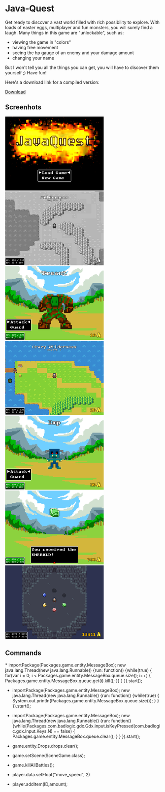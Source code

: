 # Java-Quest
Get ready to discover a vast world filled with rich possibility to explore.
With loads of easter eggs, multiplayer and fun monsters, you will surely find a laugh.
Many things in this game are "unlockable", such as:
* viewing the game in "colors" 
* having free movement 
* seeing the hp gauge of an enemy and your damage amount
* changing your name

But I won't tell you all the things you can get, you will have to discover them yourself ;)
Have fun!

Here's a download link for a compiled version:

[Download](https://drive.google.com/uc?export=download&id=1QsdG5WVdEhaySOuuscGmVfPQzAKK9-Lr)

## Screenhots
<img src="screenshot7.png" alt="drawing" width="320"/><img src="screenshot1.png" alt="drawing" width="320"/><img src="screenshot2.png" alt="drawing" width="320"/>
<img src="screenshot3.png" alt="drawing" width="320"/><img src="screenshot4.png" alt="drawing" width="320"/>
<img src="screenshot5.png" alt="drawing" width="320"/><img src="screenshot6.png" alt="drawing" width="320"/>

## Commands
<addr>
* importPackage(Packages.game.entity.MessageBox); new java.lang.Thread(new java.lang.Runnable() {run: function() {while(true) { for(var i = 0; i < Packages.game.entity.MessageBox.queue.size(); i++) { Packages.game.entity.MessageBox.queue.get(i).kill(); }} } }).start();

* importPackage(Packages.game.entity.MessageBox); new java.lang.Thread(new java.lang.Runnable() {run: function() {while(true) { System.out.println(Packages.game.entity.MessageBox.queue.size()); } } }).start();

* importPackage(Packages.game.entity.MessageBox); new java.lang.Thread(new java.lang.Runnable() {run: function() {while(Packages.com.badlogic.gdx.Gdx.input.isKeyPressed(com.badlogic.gdx.Input.Keys.N) == false) { Packages.game.entity.MessageBox.queue.clear(); } } }).start();

* game.entity.Drops.drops.clear();
* game.setScene(SceneGame.class);
* game.killAllBattles();
* player.data.setFloat("move_speed", 2)
* player.addItem(ID,amount);
</addr>
